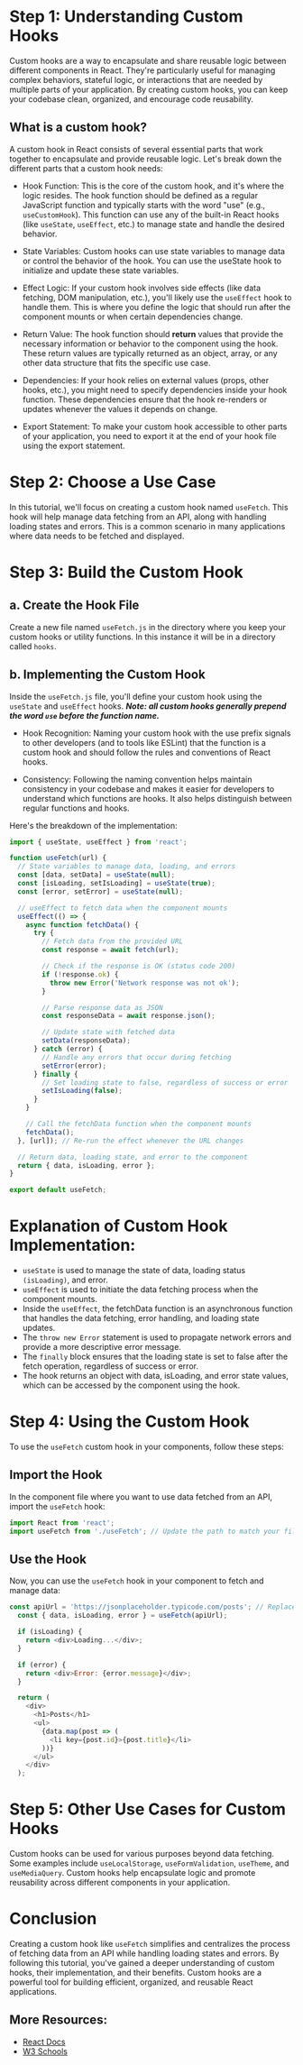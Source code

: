 # Step 1: Understanding Custom Hooks
Custom hooks are a way to encapsulate and share reusable logic between different components in React. They're particularly useful for managing complex behaviors, stateful logic, or interactions that are needed by multiple parts of your application. By creating custom hooks, you can keep your codebase clean, organized, and encourage code reusability.

## What is a custom hook?
A custom hook in React consists of several essential parts that work together to encapsulate and provide reusable logic. Let's break down the different parts that a custom hook needs:

* Hook Function: This is the core of the custom hook, and it's where the logic resides. The hook function should be defined as a regular JavaScript function and typically starts with the word "use" (e.g., `useCustomHook`). This function can use any of the built-in React hooks (like `useState`, `useEffect`, etc.) to manage state and handle the desired behavior.

* State Variables: Custom hooks can use state variables to manage data or control the behavior of the hook. You can use the useState hook to initialize and update these state variables.

* Effect Logic: If your custom hook involves side effects (like data fetching, DOM manipulation, etc.), you'll likely use the `useEffect` hook to handle them. This is where you define the logic that should run after the component mounts or when certain dependencies change.

* Return Value: The hook function should **return** values that provide the necessary information or behavior to the component using the hook. These return values are typically returned as an object, array, or any other data structure that fits the specific use case.

* Dependencies: If your hook relies on external values (props, other hooks, etc.), you might need to specify dependencies inside your hook function. These dependencies ensure that the hook re-renders or updates whenever the values it depends on change.

* Export Statement: To make your custom hook accessible to other parts of your application, you need to export it at the end of your hook file using the export statement.

# Step 2: Choose a Use Case
In this tutorial, we'll focus on creating a custom hook named `useFetch`. This hook will help manage data fetching from an API, along with handling loading states and errors. This is a common scenario in many applications where data needs to be fetched and displayed.

# Step 3: Build the Custom Hook

## a. Create the Hook File
Create a new file named `useFetch.js` in the directory where you keep your custom hooks or utility functions. In this instance it will be in a directory called `hooks`.

## b. Implementing the Custom Hook
Inside the `useFetch.js` file, you'll define your custom hook using the `useState` and `useEffect` hooks. 
***Note: all custom hooks generally prepend the word `use` before the function name.*** 

* Hook Recognition: Naming your custom hook with the use prefix signals to other developers (and to tools like ESLint) that the function is a custom hook and should follow the rules and conventions of React hooks.

* Consistency: Following the naming convention helps maintain consistency in your codebase and makes it easier for developers to understand which functions are hooks. It also helps distinguish between regular functions and hooks.

Here's the breakdown of the implementation:

```js
import { useState, useEffect } from 'react';

function useFetch(url) {
  // State variables to manage data, loading, and errors
  const [data, setData] = useState(null);
  const [isLoading, setIsLoading] = useState(true);
  const [error, setError] = useState(null);

  // useEffect to fetch data when the component mounts
  useEffect(() => {
    async function fetchData() {
      try {
        // Fetch data from the provided URL
        const response = await fetch(url);

        // Check if the response is OK (status code 200)
        if (!response.ok) {
          throw new Error('Network response was not ok');
        }

        // Parse response data as JSON
        const responseData = await response.json();

        // Update state with fetched data
        setData(responseData);
      } catch (error) {
        // Handle any errors that occur during fetching
        setError(error);
      } finally {
        // Set loading state to false, regardless of success or error
        setIsLoading(false);
      }
    }

    // Call the fetchData function when the component mounts
    fetchData();
  }, [url]); // Re-run the effect whenever the URL changes

  // Return data, loading state, and error to the component
  return { data, isLoading, error };
}

export default useFetch;
```

# Explanation of Custom Hook Implementation:

* `useState` is used to manage the state of data, loading status `(isLoading)`, and error.
* `useEffect` is used to initiate the data fetching process when the component mounts.
* Inside the `useEffect`, the fetchData function is an asynchronous function that handles the data fetching, error handling, and loading state updates.
* The `throw new Error` statement is used to propagate network errors and provide a more descriptive error message.
* The `finally` block ensures that the loading state is set to false after the fetch operation, regardless of success or error.
* The hook returns an object with data, isLoading, and error state values, which can be accessed by the component using the hook.

# Step 4: Using the Custom Hook
To use the `useFetch` custom hook in your components, follow these steps:

## Import the Hook
In the component file where you want to use data fetched from an API, import the `useFetch` hook:

```js
import React from 'react';
import useFetch from './useFetch'; // Update the path to match your file structure
```

## Use the Hook
Now, you can use the `useFetch` hook in your component to fetch and manage data:

```js
const apiUrl = 'https://jsonplaceholder.typicode.com/posts'; // Replace with your API URL
  const { data, isLoading, error } = useFetch(apiUrl);

  if (isLoading) {
    return <div>Loading...</div>;
  }

  if (error) {
    return <div>Error: {error.message}</div>;
  }

  return (
    <div>
      <h1>Posts</h1>
      <ul>
        {data.map(post => (
          <li key={post.id}>{post.title}</li>
        ))}
      </ul>
    </div>
  );
```

# Step 5: Other Use Cases for Custom Hooks
Custom hooks can be used for various purposes beyond data fetching. Some examples include `useLocalStorage`, `useFormValidation`, `useTheme`, and `useMediaQuery`. Custom hooks help encapsulate logic and promote reusability across different components in your application.

# Conclusion
Creating a custom hook like `useFetch` simplifies and centralizes the process of fetching data from an API while handling loading states and errors. By following this tutorial, you've gained a deeper understanding of custom hooks, their implementation, and their benefits. Custom hooks are a powerful tool for building efficient, organized, and reusable React applications.

## More Resources:
- [React Docs](https://react.dev/learn/reusing-logic-with-custom-hooks#custom-hooks-sharing-logic-between-components)
- [W3 Schools](https://www.w3schools.com/react/react_customhooks.asp)